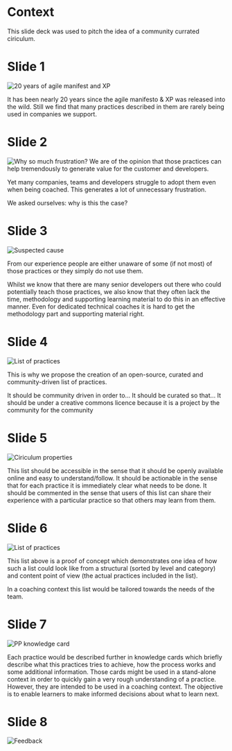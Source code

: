 # Context

This slide deck was used to pitch the idea of a community currated ciriculum. 

# Slide 1
![20 years of agile manifest and XP](media/CommunityCuratedCiriculumPitch/20_years_of_agile_and_xp.jpg)

It has been nearly 20 years since the agile manifesto & XP was released into the wild.
Still we find that many practices described in them are rarely being used in companies we support.

# Slide 2
![Why so much frustration?](media/CommunityCuratedCiriculumPitch/why_so_much_frustration.jpg)
We are of the opinion that those practices can help tremendously to generate value for the customer and developers. 

Yet many companies, teams and developers struggle to adopt them even when being coached.
This generates a lot of unnecessary frustration.

We asked ourselves: why is this the case?

# Slide 3
![Suspected cause](media/CommunityCuratedCiriculumPitch/cause.jpg)

From our experience people are either unaware of some (if not most) of those practices or they simply do not use them.

Whilst we know that there are many senior developers out there who could potentially teach those practices, we also know that they often lack the time, methodology and supporting learning material to do this in an effective manner.
Even for dedicated technical coaches it is hard to get the methodology part and supporting material right.

# Slide 4
![List of practices](media/CommunityCuratedCiriculumPitch/list_of_practices.jpg)

This is why we propose the creation of an open-source, curated and community-driven list of practices.

It should be community driven in order to…
It should be curated so that…
It should be under a creative commons licence because it is a project by the community for the community

# Slide 5
![Ciriculum properties](media/CommunityCuratedCiriculumPitch/cuiriculum_properties.jpg)

This list should be accessible in the sense that it should be openly available online and easy to understand/follow. It should be actionable in the sense that for each practice it is immediately clear what needs to be done. It should be commented in the sense that users of this list can share their experience with a particular practice so that others may learn from them.

# Slide 6
![List of practices](media/CommunityCuratedCiriculumPitch/list_of_practices.png)

This list above is a proof of concept which demonstrates one idea of how such a list could look like from a structural (sorted by level and category) and content point of view (the actual practices included in the list).

In a coaching context this list would be tailored towards the needs of the team.

# Slide 7
![PP knowledge card](media/CommunityCuratedCiriculumPitch/pp_knowledge_card.png)

Each practice would be described further in knowledge cards which briefly describe what this practices tries to achieve, how the process works and some additional information.
Those cards might be used in a stand-alone context in order to quickly gain a very rough understanding of a practice. However, they are intended to be used in a coaching context.
The objective is to enable learners to make informed decisions about what to learn next.

# Slide 8
![Feedback](media/CommunityCuratedCiriculumPitch/feedback.jpg)


